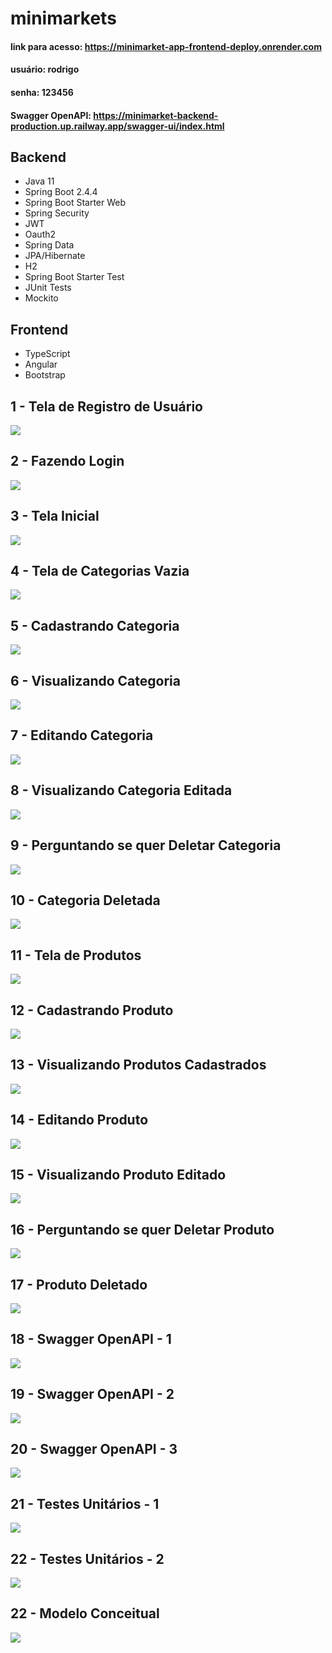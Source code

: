 # minimarkets


#### link para acesso: https://minimarket-app-frontend-deploy.onrender.com
#### usuário: rodrigo
#### senha: 123456

#### Swagger OpenAPI: https://minimarket-backend-production.up.railway.app/swagger-ui/index.html


## Backend
- Java 11
- Spring Boot 2.4.4
- Spring Boot Starter Web
- Spring Security
- JWT
- Oauth2
- Spring Data
- JPA/Hibernate
- H2
- Spring Boot Starter Test
- JUnit Tests
- Mockito

## Frontend
- TypeScript
- Angular
- Bootstrap

## 1 -  Tela de Registro de Usuário
<img src="https://github.com/rodrigojfagundes/minimarket/blob/main/imagens/1%20-%20Tela%20de%20Registro%20de%20Usu%C3%A1rio.png" />

## 2 - Fazendo Login
<img src="https://github.com/rodrigojfagundes/minimarket/blob/main/imagens/2%20-%20Fazendo%20Login.png" />

## 3 - Tela Inicial
<img src="https://github.com/rodrigojfagundes/minimarket/blob/main/imagens/3%20-%20Tela%20Inicial.png" />

## 4 - Tela de Categorias Vazia
<img src="https://github.com/rodrigojfagundes/minimarket/blob/main/imagens/4%20-%20Tela%20de%20Categorias%20Vazia.png"/>

## 5 - Cadastrando Categoria
<img src="https://github.com/rodrigojfagundes/minimarket/blob/main/imagens/5%20-%20Cadastrando%20Categoria.png" />

## 6 - Visualizando Categoria
<img src="https://github.com/rodrigojfagundes/minimarket/blob/main/imagens/6%20-Visualizando%20Categoria.png" />

## 7 - Editando Categoria
<img src="https://github.com/rodrigojfagundes/minimarket/blob/main/imagens/7%20-%20Editando%20Categoria.png" />

## 8 - Visualizando Categoria Editada
<img src="https://github.com/rodrigojfagundes/minimarket/blob/main/imagens/8%20-%20Visualizando%20Categoria%20Editada.png" />

## 9 - Perguntando se quer Deletar Categoria
<img src="https://github.com/rodrigojfagundes/minimarket/blob/main/imagens/9%20-%20Perguntando%20se%20quer%20Deletar%20Categoria.png" />

## 10 - Categoria Deletada
<img src="https://github.com/rodrigojfagundes/minimarket/blob/main/imagens/10%20-%20Categoria%20Deletada.png" />

## 11 - Tela de Produtos
<img src="https://github.com/rodrigojfagundes/minimarket/blob/main/imagens/11%20-%20Tela%20de%20Produtos.png" />

## 12 - Cadastrando Produto
<img src="https://github.com/rodrigojfagundes/minimarket/blob/main/imagens/12%20-%20Cadastrando%20Produto.png" />

## 13 - Visualizando Produtos Cadastrados
<img src="https://github.com/rodrigojfagundes/minimarket/blob/main/imagens/13%20-%20Visualizando%20Produtos.png" />

## 14 - Editando Produto
<img src="https://github.com/rodrigojfagundes/minimarket/blob/main/imagens/14%20-%20Editando%20Produto.png" />

## 15 - Visualizando Produto Editado
<img src="https://github.com/rodrigojfagundes/minimarket/blob/main/imagens/15%20-%20Visualizando%20Produto%20Editado.png" />

## 16 - Perguntando se quer Deletar Produto
<img src="https://github.com/rodrigojfagundes/minimarket/blob/main/imagens/16%20-%20Perguntando%20se%20quer%20Deletar%20Produto.png" />

## 17 - Produto Deletado
<img src="https://github.com/rodrigojfagundes/minimarket/blob/main/imagens/17%20-%20Produto%20Deletado.png" />

## 18 - Swagger OpenAPI - 1
<img src="https://github.com/rodrigojfagundes/minimarket/blob/main/imagens/18%20-%20Swagger%20OpenAPI%20-%201.png" />

## 19 - Swagger OpenAPI - 2
<img src="https://github.com/rodrigojfagundes/minimarket/blob/main/imagens/19%20-%20Swagger%20OpenAPI%20-%202.png" />

## 20 - Swagger OpenAPI - 3
<img src="https://github.com/rodrigojfagundes/minimarket/blob/main/imagens/20%20-%20Swagger%20OpenAPI%20-%203.png" />

## 21 - Testes Unitários - 1
<img src="https://github.com/rodrigojfagundes/minimarket/blob/main/imagens/21%20-%20Testes%20Unit%C3%A1rios%20-%201.png" />

## 22 - Testes Unitários - 2
<img src="https://github.com/rodrigojfagundes/minimarket/blob/main/imagens/22%20-%20Testes%20Unit%C3%A1rios%20-%202.png" />

## 22 - Modelo Conceitual
<img src="https://github.com/rodrigojfagundes/minimarket/blob/main/imagens/23%20-%20Modelo%20Conceitual.jpg" />


